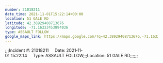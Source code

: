 ```yaml
---
number: 21018211
date_time: 2021-11-01T15:22:14+00:00
location: 51 GALE RD
latitude: 42.38929408713676
longitude: -71.16323453894036
type: ASSAULT FOLLOW
google_maps_link: https://maps.google.com/?q=42.38929408713676,-71.16323453894036
---
```


;;;Incident #: 21018211     Date: 2021‐11‐01 15:22:14     Type: ASSAULT FOLLOW;;;Location: 51 GALE RD;;;;;;
